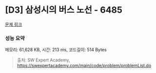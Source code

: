 # [D3] 삼성시의 버스 노선 - 6485 

[문제 링크](https://swexpertacademy.com/main/code/problem/problemDetail.do?contestProbId=AWczm7QaACgDFAWn) 

### 성능 요약

메모리: 61,628 KB, 시간: 213 ms, 코드길이: 514 Bytes



> 출처: SW Expert Academy, https://swexpertacademy.com/main/code/problem/problemList.do